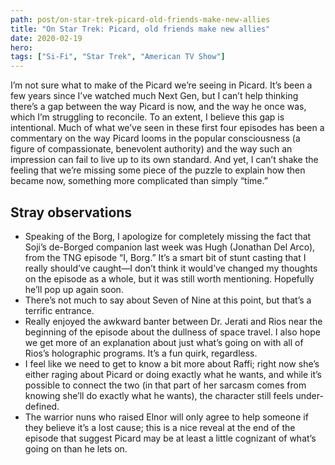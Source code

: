 ```yaml
---
path: post/on-star-trek-picard-old-friends-make-new-allies
title: "On Star Trek: Picard, old friends make new allies"
date: 2020-02-19
hero: 
tags: ["Si-Fi", "Star Trek", "American TV Show"]
---
```


I’m not sure what to make of the Picard we’re seeing in Picard. It’s been a few years since I’ve watched much Next Gen, but I can’t help thinking there’s a gap between the way Picard is now, and the way he once was, which I’m struggling to reconcile. To an extent, I believe this gap is intentional. Much of what we’ve seen in these first four episodes has been a commentary on the way Picard looms in the popular consciousness (a figure of compassionate, benevolent authority) and the way such an impression can fail to live up to its own standard. And yet, I can’t shake the feeling that we’re missing some piece of the puzzle to explain how then became now, something more complicated than simply “time.”

## Stray observations

- Speaking of the Borg, I apologize for completely missing the fact that Soji’s de-Borged companion last week was Hugh (Jonathan Del Arco), from the TNG episode “I, Borg.” It’s a smart bit of stunt casting that I really should’ve caught—I don’t think it would’ve changed my thoughts on the episode as a whole, but it was still worth mentioning. Hopefully he’ll pop up again soon.
- There’s not much to say about Seven of Nine at this point, but that’s a terrific entrance.
- Really enjoyed the awkward banter between Dr. Jerati and Rios near the beginning of the episode about the dullness of space travel. I also hope we get more of an explanation about just what’s going on with all of Rios’s holographic programs. It’s a fun quirk, regardless.
- I feel like we need to get to know a bit more about Raffi; right now she’s either raging about Picard or doing exactly what he wants, and while it’s possible to connect the two (in that part of her sarcasm comes from knowing she’ll do exactly what he wants), the character still feels under-defined.
- The warrior nuns who raised Elnor will only agree to help someone if they believe it’s a lost cause; this is a nice reveal at the end of the episode that suggest Picard may be at least a little cognizant of what’s going on than he lets on.

